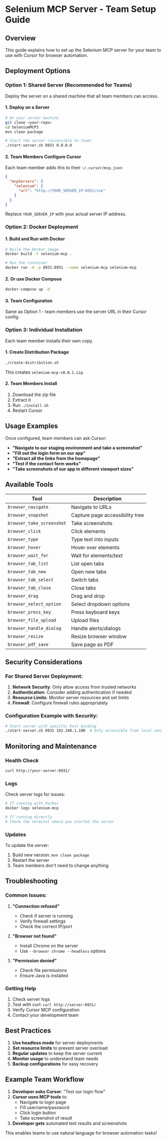 # Selenium MCP Server - Team Setup Guide

## Overview

This guide explains how to set up the Selenium MCP server for your team to use with Cursor for browser automation.

## Deployment Options

### Option 1: Shared Server (Recommended for Teams)

Deploy the server on a shared machine that all team members can access.

#### 1. Deploy on a Server

```bash
# On your server machine
git clone <your-repo>
cd SeleniumMCP3
mvn clean package

# Start the server (accessible to team)
./start-server.sh 8931 0.0.0.0
```

#### 2. Team Members Configure Cursor

Each team member adds this to their `~/.cursor/mcp.json`:

```json
{
  "mcpServers": {
    "selenium": {
      "url": "http://YOUR_SERVER_IP:8931/sse"
    }
  }
}
```

Replace `YOUR_SERVER_IP` with your actual server IP address.

### Option 2: Docker Deployment

#### 1. Build and Run with Docker

```bash
# Build the Docker image
docker build -t selenium-mcp .

# Run the container
docker run -d -p 8931:8931 --name selenium-mcp selenium-mcp
```

#### 2. Or use Docker Compose

```bash
docker-compose up -d
```

#### 3. Team Configuration

Same as Option 1 - team members use the server URL in their Cursor config.

### Option 3: Individual Installation

Each team member installs their own copy.

#### 1. Create Distribution Package

```bash
./create-distribution.sh
```

This creates `selenium-mcp-v0.0.1.zip`.

#### 2. Team Members Install

1. Download the zip file
2. Extract it
3. Run `./install.sh`
4. Restart Cursor

## Usage Examples

Once configured, team members can ask Cursor:

- **"Navigate to our staging environment and take a screenshot"**
- **"Fill out the login form on our app"**
- **"Extract all the links from the homepage"**
- **"Test if the contact form works"**
- **"Take screenshots of our app in different viewport sizes"**

## Available Tools

| Tool | Description |
|------|-------------|
| `browser_navigate` | Navigate to URLs |
| `browser_snapshot` | Capture page accessibility tree |
| `browser_take_screenshot` | Take screenshots |
| `browser_click` | Click elements |
| `browser_type` | Type text into inputs |
| `browser_hover` | Hover over elements |
| `browser_wait_for` | Wait for elements/text |
| `browser_tab_list` | List open tabs |
| `browser_tab_new` | Open new tabs |
| `browser_tab_select` | Switch tabs |
| `browser_tab_close` | Close tabs |
| `browser_drag` | Drag and drop |
| `browser_select_option` | Select dropdown options |
| `browser_press_key` | Press keyboard keys |
| `browser_file_upload` | Upload files |
| `browser_handle_dialog` | Handle alerts/dialogs |
| `browser_resize` | Resize browser window |
| `browser_pdf_save` | Save page as PDF |

## Security Considerations

### For Shared Server Deployment:

1. **Network Security**: Only allow access from trusted networks
2. **Authentication**: Consider adding authentication if needed
3. **Resource Limits**: Monitor server resources and set limits
4. **Firewall**: Configure firewall rules appropriately

### Configuration Example with Security:

```bash
# Start server with specific host binding
./start-server.sh 8931 192.168.1.100  # Only accessible from local network
```

## Monitoring and Maintenance

### Health Check

```bash
curl http://your-server:8931/
```

### Logs

Check server logs for issues:
```bash
# If running with Docker
docker logs selenium-mcp

# If running directly
# Check the terminal where you started the server
```

### Updates

To update the server:
1. Build new version: `mvn clean package`
2. Restart the server
3. Team members don't need to change anything

## Troubleshooting

### Common Issues:

1. **"Connection refused"**
   - Check if server is running
   - Verify firewall settings
   - Check the correct IP/port

2. **"Browser not found"**
   - Install Chrome on the server
   - Use `--browser chrome --headless` options

3. **"Permission denied"**
   - Check file permissions
   - Ensure Java is installed

### Getting Help

1. Check server logs
2. Test with curl: `curl http://server:8931/`
3. Verify Cursor MCP configuration
4. Contact your development team

## Best Practices

1. **Use headless mode** for server deployments
2. **Set resource limits** to prevent server overload
3. **Regular updates** to keep the server current
4. **Monitor usage** to understand team needs
5. **Backup configurations** for easy recovery

## Example Team Workflow

1. **Developer asks Cursor**: "Test our login flow"
2. **Cursor uses MCP tools** to:
   - Navigate to login page
   - Fill username/password
   - Click login button
   - Take screenshot of result
3. **Developer gets** automated test results and screenshots

This enables teams to use natural language for browser automation tasks!
